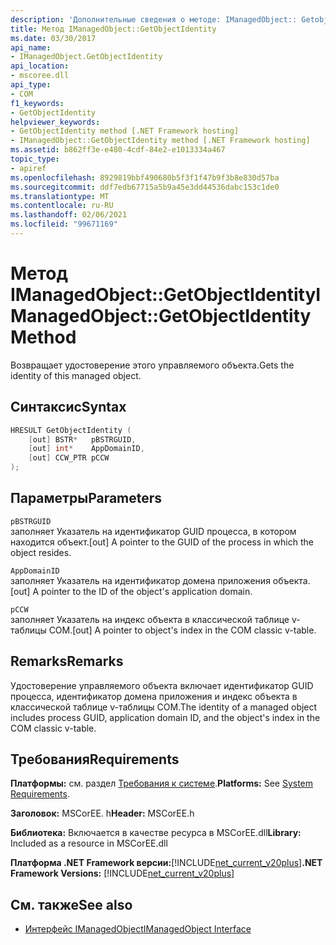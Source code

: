```yaml
---
description: 'Дополнительные сведения о методе: IManagedObject:: Getobjectidentity-'
title: Метод IManagedObject::GetObjectIdentity
ms.date: 03/30/2017
api_name:
- IManagedObject.GetObjectIdentity
api_location:
- mscoree.dll
api_type:
- COM
f1_keywords:
- GetObjectIdentity
helpviewer_keywords:
- GetObjectIdentity method [.NET Framework hosting]
- IManagedObject::GetObjectIdentity method [.NET Framework hosting]
ms.assetid: b862ff3e-e480-4cdf-84e2-e1013334a467
topic_type:
- apiref
ms.openlocfilehash: 8929819bbf490680b5f3f1f47b9f3b8e830d57ba
ms.sourcegitcommit: ddf7edb67715a5b9a45e3dd44536dabc153c1de0
ms.translationtype: MT
ms.contentlocale: ru-RU
ms.lasthandoff: 02/06/2021
ms.locfileid: "99671169"
---
```

# <a name="imanagedobjectgetobjectidentity-method"></a><span data-ttu-id="17299-103">Метод IManagedObject::GetObjectIdentity</span><span class="sxs-lookup"><span data-stu-id="17299-103">IManagedObject::GetObjectIdentity Method</span></span>

<span data-ttu-id="17299-104">Возвращает удостоверение этого управляемого объекта.</span><span class="sxs-lookup"><span data-stu-id="17299-104">Gets the identity of this managed object.</span></span>  
  
## <a name="syntax"></a><span data-ttu-id="17299-105">Синтаксис</span><span class="sxs-lookup"><span data-stu-id="17299-105">Syntax</span></span>  
  
```cpp  
HRESULT GetObjectIdentity (  
    [out] BSTR*   pBSTRGUID,  
    [out] int*    AppDomainID,  
    [out] CCW_PTR pCCW  
);  
```  
  
## <a name="parameters"></a><span data-ttu-id="17299-106">Параметры</span><span class="sxs-lookup"><span data-stu-id="17299-106">Parameters</span></span>  

 `pBSTRGUID`  
 <span data-ttu-id="17299-107">заполняет Указатель на идентификатор GUID процесса, в котором находится объект.</span><span class="sxs-lookup"><span data-stu-id="17299-107">[out] A pointer to the GUID of the process in which the object resides.</span></span>  
  
 `AppDomainID`  
 <span data-ttu-id="17299-108">заполняет Указатель на идентификатор домена приложения объекта.</span><span class="sxs-lookup"><span data-stu-id="17299-108">[out] A pointer to the ID of the object's application domain.</span></span>  
  
 `pCCW`  
 <span data-ttu-id="17299-109">заполняет Указатель на индекс объекта в классической таблице v-таблицы COM.</span><span class="sxs-lookup"><span data-stu-id="17299-109">[out] A pointer to object's index in the COM classic v-table.</span></span>  
  
## <a name="remarks"></a><span data-ttu-id="17299-110">Remarks</span><span class="sxs-lookup"><span data-stu-id="17299-110">Remarks</span></span>  

 <span data-ttu-id="17299-111">Удостоверение управляемого объекта включает идентификатор GUID процесса, идентификатор домена приложения и индекс объекта в классической таблице v-таблицы COM.</span><span class="sxs-lookup"><span data-stu-id="17299-111">The identity of a managed object includes process GUID, application domain ID, and the object's index in the COM classic v-table.</span></span>  
  
## <a name="requirements"></a><span data-ttu-id="17299-112">Требования</span><span class="sxs-lookup"><span data-stu-id="17299-112">Requirements</span></span>  

 <span data-ttu-id="17299-113">**Платформы:** см. раздел [Требования к системе](../../get-started/system-requirements.md).</span><span class="sxs-lookup"><span data-stu-id="17299-113">**Platforms:** See [System Requirements](../../get-started/system-requirements.md).</span></span>  
  
 <span data-ttu-id="17299-114">**Заголовок:** MSCorEE. h</span><span class="sxs-lookup"><span data-stu-id="17299-114">**Header:** MSCorEE.h</span></span>  
  
 <span data-ttu-id="17299-115">**Библиотека:** Включается в качестве ресурса в MSCorEE.dll</span><span class="sxs-lookup"><span data-stu-id="17299-115">**Library:** Included as a resource in MSCorEE.dll</span></span>  
  
 <span data-ttu-id="17299-116">**Платформа .NET Framework версии:**[!INCLUDE[net_current_v20plus](../../../../includes/net-current-v20plus-md.md)]</span><span class="sxs-lookup"><span data-stu-id="17299-116">**.NET Framework Versions:** [!INCLUDE[net_current_v20plus](../../../../includes/net-current-v20plus-md.md)]</span></span>  
  
## <a name="see-also"></a><span data-ttu-id="17299-117">См. также</span><span class="sxs-lookup"><span data-stu-id="17299-117">See also</span></span>

- [<span data-ttu-id="17299-118">Интерфейс IManagedObject</span><span class="sxs-lookup"><span data-stu-id="17299-118">IManagedObject Interface</span></span>](imanagedobject-interface.md)
